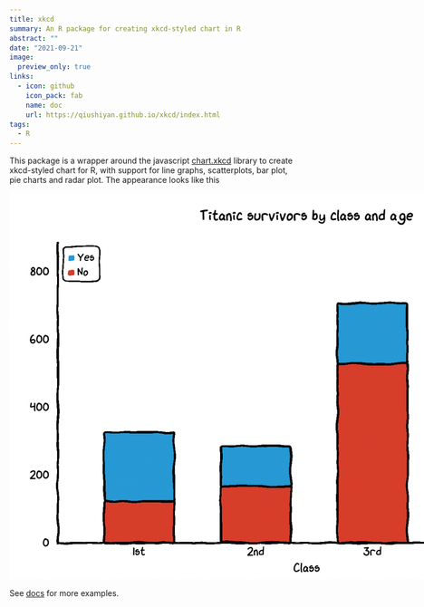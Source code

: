 ```yaml
---
title: xkcd
summary: An R package for creating xkcd-styled chart in R
abstract: ""
date: "2021-09-21"
image:
  preview_only: true
links:
  - icon: github
    icon_pack: fab
    name: doc
    url: https://qiushiyan.github.io/xkcd/index.html
tags:
  - R
---
```



This package is a wrapper around the javascript [chart.xkcd](https://github.com/timqian/chart.xkcd) library to create xkcd-styled chart for R, with support for line graphs, scatterplots, bar plot, pie charts and radar plot. The appearance looks like this

<figure style="width: 1200px; margin: 10px auto;">
  <img src = "featured.png"/>
</figure>


See [docs](https://qiushiyan.github.io/xkcd/index.html) for more examples.